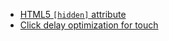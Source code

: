 - [HTML5 `[hidden]` attribute](#html5-hidden-attribute)
- [Click delay optimization for touch](#click-delay-optimization-for-touch)
